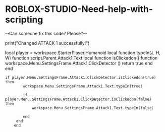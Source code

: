 # ROBLOX-STUDIO-Need-help-with-scripting
--Can someone fix this code? Please?--

print("Changed ATTACK 1 successfully!")

local player = workspace.StarterPlayer.Humanoid
local function typeIn(J, H, W) function script.Parent.Attack1.Text
		local function isClickedon() function workspace.Menu.SettingsFrame.Attack1.ClickDetector ()
				return true
			end
		end

	if player.Menu.SettingsFrame.Attack1.ClickDetector.isClickedon(true) then
			workspace.Menu.SettingsFrame.Attack1.Text.typeIn(true)
			
			if player.Menu.SettingsFrame.Attack1.ClickDetector.isClickedon(false) then
				workspace.Menu.SettingsFrame.Attack1.Text.typeIn(false)
				
			end
         end
		end
